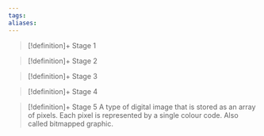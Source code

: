 ```yaml
---
tags:
aliases:
---
```


> [!definition]+ Stage 1
>

> [!definition]+ Stage 2
>

> [!definition]+ Stage 3
>

> [!definition]+ Stage 4
>

> [!definition]+ Stage 5
> A type of digital image that is stored as an array of pixels. Each pixel is represented by a single colour code. Also called bitmapped graphic.



